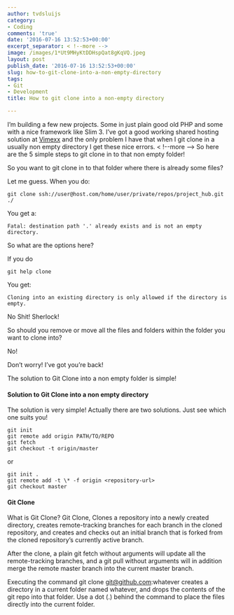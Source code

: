 ```yaml
---
author: tvdsluijs
category:
- Coding
comments: 'true'
date: '2016-07-16 13:52:53+00:00'
excerpt_separator: < !--more -->
image: /images/1*Ut9MHyKtDDHspQat8gKqVQ.jpeg
layout: post
publish_date: '2016-07-16 13:52:53+00:00'
slug: how-to-git-clone-into-a-non-empty-directory
tags:
- Git
- Development
title: How to git clone into a non-empty directory

---
```

I’m building a few new projects. Some in just plain good old PHP and some with
a nice framework like Slim 3. I’ve got a good working shared hosting solution
at [Vimexx](https://www.vimexx.nl/affiliate/1730) and the only problem I have
that when I git clone in a usually non empty directory I get these nice
errors.
< !--more -->
So here are the 5 simple steps to git clone in to that non empty folder!

So you want to git clone in to that folder where there is already some files?

Let me guess. When you do:

    
    
    git clone ssh://user@host.com/home/user/private/repos/project_hub.git ./

You get a:

    
    
    Fatal: destination path '.' already exists and is not an empty directory.

So what are the options here?

If you do

    
    
    git help clone

You get:

    
    
    Cloning into an existing directory is only allowed if the directory is empty.

No Shit! Sherlock!

So should you remove or move all the files and folders within the folder you
want to clone into?

No!

Don’t worry! I’ve got you’re back!

The solution to Git Clone into a non empty folder is simple!

#### Solution to Git Clone into a non empty directory

The solution is very simple! Actually there are two solutions. Just see which
one suits you!

    
    
    git init  
    git remote add origin PATH/TO/REPO  
    git fetch  
    git checkout -t origin/master

or

    
    
    git init .  
    git remote add -t \* -f origin <repository-url>  
    git checkout master

#### Git Clone

What is Git Clone? Git Clone, Clones a repository into a newly created
directory, creates remote-tracking branches for each branch in the cloned
repository, and creates and checks out an initial branch that is forked from
the cloned repository’s currently active branch.

After the clone, a plain git fetch without arguments will update all the
remote-tracking branches, and a git pull without arguments will in addition
merge the remote master branch into the current master branch.

Executing the command git clone git@github.com:whatever creates a directory in
a current folder named whatever, and drops the contents of the git repo into
that folder. Use a dot (.) behind the command to place the files directly into
the current folder.

